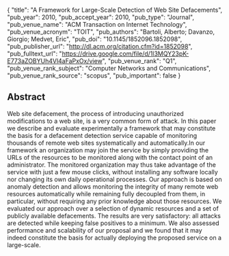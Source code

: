 {
  "title": "A Framework for Large-Scale Detection of Web Site Defacements",
  "pub_year": 2010,
  "pub_accept_year": 2010,
  "pub_type": "Journal",
  "pub_venue_name": "ACM Transaction on Internet Technology",
  "pub_venue_acronym": "TOIT",
  "pub_authors": "Bartoli, Alberto; Davanzo, Giorgio; Medvet, Eric",
  "pub_doi": "10.1145/1852096.1852098",
  "pub_publisher_url": "http://dl.acm.org/citation.cfm?id=1852098",
  "pub_fulltext_url": "https://drive.google.com/file/d/1l3MQY23pK-E773aZOBYUh4Vl4aFaPxOx/view",
  "pub_venue_rank": "Q1",
  "pub_venue_rank_subject": "Computer Networks and Communications",
  "pub_venue_rank_source": "scopus",
  "pub_important": false
}

## Abstract
Web site defacement, the process of introducing unauthorized modifications to a web site, is a very common form of attack. In this paper we describe and evaluate experimentally a framework that may constitute the basis for a defacement detection service capable of monitoring thousands of remote web sites systematically and automatically.In our framework an organization may join the service by simply providing the URLs of the resources to be monitored along with the contact point of an administrator. The monitored organization may thus take advantage of the service with just a few mouse clicks, without installing any software locally nor changing its own daily operational processes. Our approach is based on anomaly detection and allows monitoring the integrity of many remote web resources automatically while remaining fully decoupled from them, in particular, without requiring any prior knowledge about those resources. We evaluated our approach over a selection of dynamic resources and a set of publicly available defacements. The results are very satisfactory: all attacks are detected while keeping false positives to a minimum. We also assessed performance and scalability of our proposal and we found that it may indeed constitute the basis for actually deploying the proposed service on a large-scale.

